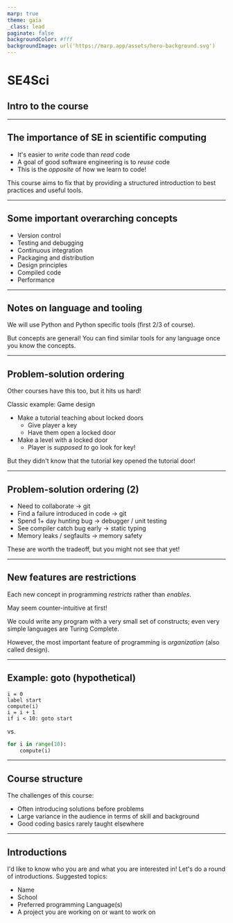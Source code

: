 ```yaml
---
marp: true
theme: gaia
_class: lead
paginate: false
backgroundColor: #fff
backgroundImage: url('https://marp.app/assets/hero-background.svg')
---
```


# SE4Sci

## Intro to the course

---

## The importance of SE in scientific computing

- It's easier to _write_ code than _read_ code
- A goal of good software engineering is to _reuse_ code
- This is the _opposite_ of how we learn to code!

This course aims to fix that by providing a structured introduction to best practices and useful tools.

---

## Some important overarching concepts

- Version control
- Testing and debugging
- Continuous integration
- Packaging and distribution
- Design principles
- Compiled code
- Performance

---

## Notes on language and tooling

We will use Python and Python specific tools (first 2/3 of course).

But concepts are general! You can find similar tools for any language once you know the concepts.

---

## Problem-solution ordering

Other courses have this too, but it hits us hard!

Classic example: Game design

- Make a tutorial teaching about locked doors
  - Give player a key
  - Have them open a locked door
- Make a level with a locked door
  - Player is _supposed to_ go look for key!

But they didn't know that the tutorial key opened the tutorial door!

---

## Problem-solution ordering (2)

- Need to collaborate -> git
- Find a failure introduced in code -> git
- Spend 1+ day hunting bug -> debugger / unit testing
- See compiler catch bug early -> static typing
- Memory leaks / segfaults -> memory safety

These are worth the tradeoff, but you might not see that yet!

---

## New features are restrictions

Each new concept in programming _restricts_ rather than _enables_.

May seem counter-intuitive at first!

We could write any program with a very small set of constructs; even very simple languages are Turing Complete.

However, the most important feature of programming is _organization_ (also called design).

---

## Example: goto (hypothetical)

```text
i = 0
label start
compute(i)
i = i + 1
if i < 10: goto start
```

vs.

```python
for i in range(10):
    compute(i)
```

---

## Course structure

The challenges of this course:

- Often introducing solutions before problems
- Large variance in the audience in terms of skill and background
- Good coding basics rarely taught elsewhere

---

## Introductions

I'd like to know who you are and what you are interested in! Let's do a round of introductions. Suggested topics:

- Name
- School
- Preferred programming Language(s)
- A project you are working on or want to work on
